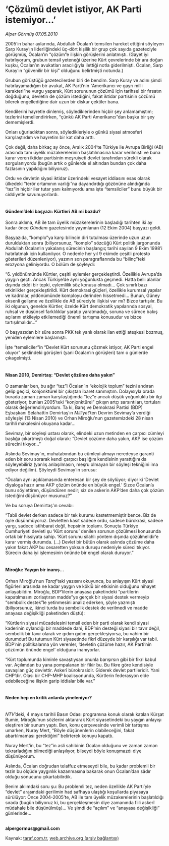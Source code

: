 # ‘Çözümü devlet istiyor, AK Parti istemiyor...’ 

*Alper Görmüş  07.05.2010*

<div class="yazi"><p>2005’in bahar aylarında, Abdullah Öcalan’ı temsilen hareket ettiğini söyleyen Sarp Kuray’ın liderliğindeki üç-dört kişilik bir grup çok sayıda gazeteciyle görüşmüş, Öcalan’ın “çözüm”e ilişkin görüşlerini anlatmıştı. (Gayet iyi hatırlıyorum, grubun temsil yeteneği üzerine Kürt çevrelerinde bir ara doğan kuşku, Öcalan’ın avukatları aracılığıyla ilettiği notla giderilmişti. Öcalan, Sarp Kuray’ın “güvenilir bir kişi” olduğunu belirtmişti notunda.)</p>
<p>Grubun görüştüğü gazetecilerden biri de bendim. Sarp Kuray ve adını şimdi hatırlayamadığım bir avukat, AK Parti’nin “Amerikancı ve gayrı milli karakteri”ne vurgu yaparak, Kürt sorununun çözümü için tarihsel bir fırsatın doğduğunu, devletin de çözüm istediğini, fakat iktidar partisinin çözümü bilerek engellediğine dair uzun bir diskur çektiler bana.</p>
<p>Kendilerini hayretle dinlemiş, söylediklerinden hiçbir şey anlamamıştım; tezlerini temellendirirken, “çünkü AK Parti Amerikancı”dan başka bir şey dememişlerdi. </p>
<p>Onları uğurladıktan sonra, söyledikleriyle o günkü siyasi atmosferi karşılaştırdım ve hayretim bir kat daha arttı. </p>
<p>Çok değil, daha birkaç ay önce, Aralık 2004’te Türkiye ile Avrupa Birliği (AB) arasında tam üyelik müzakerelerinin başlatılmasına karar verilmişti ve buna karar veren iktidar partisinin meşruiyeti devlet tarafından sürekli olarak sorgulanıyordu (bugün artık o günlerde el altından bundan çok daha fazlasının yapıldığını biliyoruz).</p>
<p>Ordu ve devletin siyasi iktidar üzerindeki vesayet iddiasını esas olarak ülkedeki “terör ortamının varlığı”na dayandırdığı gözönüne alındığında “tez”in hiçbir iler tutar yanı kalmıyordu ama işte “temsilciler” bunu büyük bir ciddiyetle savunuyorlardı.</p>
<h4><br/>Gündem’deki başyazı: Kürtleri AB mi bozdu?</h4>
<p>Sonra aklıma, AB ile tam üyelik müzakerelerinin başladığı tarihten iki ay kadar önce <i>Gündem</i> gazetesinde yayımlanan (12 Ekim 2004) başyazı geldi.</p>
<p>Başyazıda, “komplo”ya karşı bilincin diri tutulması üzerinde uzun uzun durulduktan sonra (biliyorsunuz, “komplo” sözcüğü Kürt politik jargonunda Abdullah Öcalan’ın yakalanış sürecinin başlangıç tarihi sayılan 9 Ekim 1998’i hatırlatmak için kullanılıyor. O nedenle her yıl 9 ekimde çeşitli protesto gösterileri düzenleniyor), yazının son paragraflarında bu “bilinç”teki erozyona geliniyordu. O bölüm de şöyleydi:</p>
<p>“6. yıldönümünde Kürtler, çeşitli eylemler gerçekleştirdi. Özellikle Avrupa’da yaygın geçti. Ancak Türkiye’de aynı yoğunlukta geçmedi. Hatta belli alanlar dışında ciddi bir tepki, eylemlilik söz konusu olmadı... Çok sınırlı bazı etkinlikler gerçekleştirildi. Kürt demokrasi güçleri, özellikle kurumsal yapılar ve kadrolar, yıldönümünde komployu derinden hissetmedi... Bunun, Güney eksenli gelişme ve özellikle de AB süreciyle ilişkisi var mı? Bizce tartışılır. Bu iki olgunun, genelde Kürtler, özelde Kürt demokratik yapılarında sosyal, ruhsal ve düşünsel farklılıklar yaratıp yaratmadığı, soruna ve sürece bakış açılarını etkileyip etkilemediği önemli tartışma konusudur ve bizce tartışılmalıdır...” </p>
<p>O başyazıdan bir süre sonra PKK tek yanlı olarak ilan ettiği ateşkesi bozmuş, yeniden eylemlere başlamıştı.</p>
<p>İşte “temsilciler”in “Devlet Kürt sorununu çözmek istiyor, AK Parti engel oluyor” şeklindeki görüşleri (yani Öcalan’ın görüşleri) tam o günlerde çıkagelmişti.</p>
<h4><br/>Nisan 2010, Demirtaş: “Devlet çözüme daha yakın”</h4>
<p>O zamanlar ben, bu ağır “tez”i Öcalan’ın “ekolojik toplum” tezini andıran gelip geçici, konjonktürel bir çıkıştan ibaret sanmıştım. Dolayısıyla orada burada zaman zaman karşılaştığımda “tez”e ancak düşük yoğunluklu bir ilgi gösteriyor, bunları 2005’teki “konjonktürel” çıkışın artçı sarsıntıları, tortuları olarak değerlendiriyordum. Ta ki, Barış ve Demokrasi Partisi (BDP) Eşbaşkanı Selahattin Demirtaş’ın <i>Milliyet</i>’ten Devrim Sevimay’a verdiği söyleşiyi (13 Nisan 2010) ve Orhan Miroğlu’nun gazetemizdeki 28 nisan tarihli makalesini okuyana kadar...</p>
<p>Sevimay, bir söyleşi ustası olarak, elindeki uzun metinden en çarpıcı cümleyi başlığa çıkartmıştı doğal olarak: “Devlet çözüme daha yakın, AKP ise çözüm sürecini tıkıyor...”</p>
<p>Aslında Sevimay’ın, muhatabından bu cümleyi almayı neredeyse garanti eden bir soru sorarak kendi çarpıcı başlığını kendisinin yarattığını da söyleyebiliriz (yanlış anlaşılmasın, meşru olmayan bir söyleşi tekniğini ima ediyor değilim). Şöyleydi Sevimay’ın sorusu:</p>
<p>“Öcalan aynı açıklamasında enteresan bir şey de söylüyor; diyor ki ‘Devlet diyaloga hazır ama AKP çözüm önünde en büyük engel.’ Sizce Öcalan’a bunu söylettiren, düşündüren nedir; siz de askerin AKP’den daha çok çözüm istediğini düşünüyor musunuz?”</p>
<p>Ve bu soruya Demirtaş’ın cevabı: </p>
<p>“Tabii devlet derken sadece bir tek kurumu kastetmemiştir bence. Biz de öyle düşünmüyoruz. Devletten kasıt sadece ordu, sadece bürokrasi, sadece yargı, sadece istihbarat değil, hepsinin toplamı. Sonuçta Türkiye Cumhuriyeti devleti şu ‘Kürt sorunu’ denilen sorunun çözülmesi konusunda ortak bir hissiyata sahip. ‘Kürt sorunu silahlı yöntem dışında çözülmelidir’e karar vermiş durumda. (...) Devlet bir bütün olarak aslında çözüme daha yakın fakat AKP bu cesaretten yoksun duruşu nedeniyle süreci tıkıyor. Sürecin daha iyi işlemesinin önünde bir engel olarak duruyor.”</p>
<h4><br/>Miroğlu: Yaygın bir inanış... </h4>
<p>Orhan Miroğlu’nun <i>Taraf</i>’taki yazısını okuyunca, bu anlayışın Kürt siyasi figürleri arasında ne kadar yaygın ve köklü bir etkisinin olduğunu nihayet anlayabildim. Miroğlu, BDP’lilerin anayasa paketindeki “partilerin kapatılmasını zorlaştıran madde”ye gerçek bir siyasi destek vermeyip “sembolik destek”le yetinmesini analiz ederken, şöyle yazmıştı (biliyorsunuz, ikinci turda bu sembolik destek de verilmedi ve madde anayasa değişikliği paketinden düştü):</p>
<p>“Kürtlerin siyasi mücadelesini temsil eden bir parti olarak kendi siyasi kaderinin oylandığı bir maddede dahi, BDP’nin desteği siyasi bir tavır değil, sembolik bir tavır olarak ve gıdım gıdım gerçekleşiyorsa, bu vahim bir durumdur! Bu tutumun Kürt siyasetinde fikrî düzeyde bir karşılığı var tabii. BDP’nin politikalarına yön verenler, ‘devletin çözüme hazır, AK Parti’nin çözümün önünde engel’ olduğuna inanıyorlar.</p>
<p>“Kürt toplumunda kiminle savaştıysan onunla barışırsın gibi bir fikri kabul var. Açılımdan bu yana pompalanan bir fikir bu. Bu fikre göre kendisiyle savaşılan güç devlettir. Askerî bürokrasidir. Giderek devlet partileridir. Yani CHP’dir. Olası bir CHP-MHP koalisyonunda, Kürtlerin federasyon elde edebileceğine ilişkin garip iddialar bile var.”</p>
<h4><br/>Neden hep en kritik anlarda yineleniyor?</h4>
<p><i><br/>NTV</i>’deki, 4 mayıs tarihli Basın Odası programına konuk olarak katılan Kürşat Bumin, Miroğlu’nun sözlerini aktararak Kürt siyasetindeki bu yaygın anlayışı eleştiren bir sunum yaptı. Ben, konu çerçevesinde verimli bir tartışma umarken, Nuray Mert, “Böyle düşünenlerin olabileceğini, fakat abartılmaması gerektiğini” belirterek konuyu kapattı.</p>
<p>Nuray Mert’in, bu “tez”in asli sahibinin Öcalan olduğunu ve zaman zaman tekrarladığını bilmediği anlaşılıyor, bilseydi böyle konuşmazdı diye düşünüyorum. </p>
<p>Aslında, Öcalan doğrudan telaffuz etmeseydi bile, bu kadar problemli bir tezin bu ölçüde yaygınlık kazanmasına bakarak onun Öcalan’dan sâdır olduğu sonucunu çıkartabilirdik. </p>
<p>Benim aklımdaki soru şu: Bu problemli tez, neden özellikle AK Parti’yle “devlet” arasındaki gerilimin had safhaya ulaştığı koşullarda piyasaya sürülüyor: Önce 2004-2005’te, AB ile tam üyelik müzakerelerinin başlatıldığı sırada (bugün biliyoruz ki, bu gerçekleşmesin diye zamanında fiili askerî müdahale bile düşünülmüş)... Ve şimdi de “açılım” ve “anayasa değişikliği” günlerinde...</p>
<p><b><br/>alpergormus@gmail.com</b></p></div>

Kaynak: [taraf.com.tr](http://www.taraf.com.tr:80/alper-gormus/makale-cozumu-devlet-istiyor-ak-parti-istemiyor.htm), [web.archive.org (arşiv bağlantısı)](http://web.archive.org/web/20100509014131/http://www.taraf.com.tr:80/alper-gormus/makale-cozumu-devlet-istiyor-ak-parti-istemiyor.htm)
